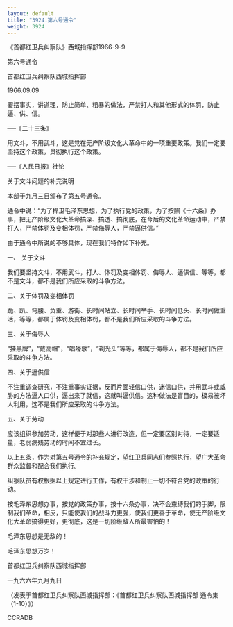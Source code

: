 ```yaml
---
layout: default
title: "3924.第六号通令"
weight: 3924
---
```


《首都红卫兵纠察队》西城指挥部1966-9-9

第六号通令

首都红卫兵纠察队西城指挥部

1966.09.09

要摆事实，讲道理，防止简单、粗暴的做法，严禁打人和其他形式的体罚，防止逼、供、信。

──《二十三条》

用文斗，不用武斗，这是党在无产阶级文化大革命中的一项重要政策。我们一定要坚持这个政策，贯彻执行这个政策。

──《人民日报》社论

关于文斗问题的补充说明

本部于九月三日颁布了第五号通令。

通令中说：“为了捍卫毛泽东思想，为了执行党的政策，为了按照《十六条》办事，把无产阶级文化大革命搞深、搞透、搞彻底，在今后的文化革命运动中，严禁打人，严禁体罚及变相体罚，严禁侮辱人，严禁逼供信。”

由于通令中所说的不够具体，现在我们特作如下补充。

一、 关于文斗

我们要坚持文斗，不用武斗，打人、体罚及变相体罚、侮辱人、逼供信、等等，都不是文斗，都不是我们所应采取的斗争方法。

二、关于体罚及变相体罚

跪、趴、弯腰、负重、游街、长时间站立、长时间举手、长时间低头、长时间做重活，等等，都属于体罚及变相体罚，都不是我们所应采取的斗争方法。

三、关于侮辱人

“挂黑牌”，“戴高帽”，“唱嚎歌”，“剃光头”等等，都属于侮辱人，都不是我们所应采取的斗争方法。

四、关于逼供信

不注重调查研究，不注重事实证据，反而片面轻信口供，迷信口供，并用武斗或威胁的方法逼人口供，逼出来了就信，这就叫逼供信。这种做法是盲目的，极易被坏人利用，这不是我们所应采取的斗争方法。

五、关于劳动

应该组织参加劳动，这样便于对那些人进行改造，但一定要区别对待，一定要适量，老弱病残劳动的时间不宜过长。

以上五条，作为对第五号通令的补充规定，望红卫兵同志们参照执行，望广大革命群众监督和配合我们执行。

纠察队员有权根据以上规定进行工作，有权干涉和制止一切不符合党的政策的行动。

按毛泽东思想办事，按党的政策办事，按十六条办事，决不会束缚我们的手脚，限制我们革命，相反，只能使我们的战斗力更强，使我们更善于革命，使无产阶级文化大革命搞得更好，更彻底，这是一切阶级敌人所最害怕的！

毛泽东思想是无敌的！

毛泽东思想万岁！

首都红卫兵纠察队西城指挥部

一九六六年九月九日

（发表于首都红卫兵纠察队西城指挥部：《首都红卫兵纠察队西城指挥部 通令集（1-10）》）

CCRADB


